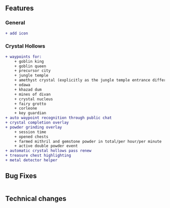 ## Features

### General
```diff
+ add icon
```

### Crystal Hollows

```diff
+ waypoints for:
    + goblin king
    + goblin queen
    + precursor city
    + jungle temple
    + amethyst crystal (explicitly as the jungle temple entrance differs from the crystal)
    + odawa
    + khazad dum
    + mines of divan
    + crystal nucleus
    + fairy grotto
    + corleone
    + key guardian
+ auto waypoint recognition through public chat
+ crystal completion overlay
+ powder grinding overlay
    + session time
    + opened chests
    + farmed mithril and gemstone powder in total/per hour/per minute
    + active double powder event
+ automatic crystal hollows pass renew
+ treasure chest highlighting
+ metal detector helper
```

## Bug Fixes

```diff
```

## Technical changes

```diff
```
